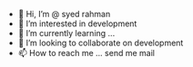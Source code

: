 - 👋 Hi, I’m @ syed rahman
- 👀 I’m interested in development
- 🌱 I’m currently learning ...
- 💞️ I’m looking to collaborate on development
- 📫 How to reach me ... send me mail

<!---
muhitrahman/muhitrahman is a ✨ special ✨ repository because its `README.md` (this file) appears on your GitHub profile.
You can click the Preview link to take a look at your changes.
--->

